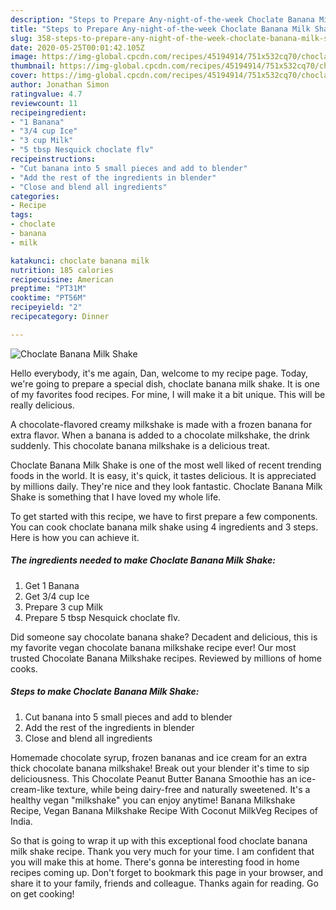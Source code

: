 ```yaml
---
description: "Steps to Prepare Any-night-of-the-week Choclate Banana Milk Shake"
title: "Steps to Prepare Any-night-of-the-week Choclate Banana Milk Shake"
slug: 358-steps-to-prepare-any-night-of-the-week-choclate-banana-milk-shake
date: 2020-05-25T00:01:42.105Z
image: https://img-global.cpcdn.com/recipes/45194914/751x532cq70/choclate-banana-milk-shake-recipe-main-photo.jpg
thumbnail: https://img-global.cpcdn.com/recipes/45194914/751x532cq70/choclate-banana-milk-shake-recipe-main-photo.jpg
cover: https://img-global.cpcdn.com/recipes/45194914/751x532cq70/choclate-banana-milk-shake-recipe-main-photo.jpg
author: Jonathan Simon
ratingvalue: 4.7
reviewcount: 11
recipeingredient:
- "1 Banana"
- "3/4 cup Ice"
- "3 cup Milk"
- "5 tbsp Nesquick choclate flv"
recipeinstructions:
- "Cut banana into 5 small pieces and add to blender"
- "Add the rest of the ingredients in blender"
- "Close and blend all ingredients"
categories:
- Recipe
tags:
- choclate
- banana
- milk

katakunci: choclate banana milk 
nutrition: 185 calories
recipecuisine: American
preptime: "PT31M"
cooktime: "PT56M"
recipeyield: "2"
recipecategory: Dinner

---
```



![Choclate Banana Milk Shake](https://img-global.cpcdn.com/recipes/45194914/751x532cq70/choclate-banana-milk-shake-recipe-main-photo.jpg)

Hello everybody, it's me again, Dan, welcome to my recipe page. Today, we're going to prepare a special dish, choclate banana milk shake. It is one of my favorites food recipes. For mine, I will make it a bit unique. This will be really delicious.

A chocolate-flavored creamy milkshake is made with a frozen banana for extra flavor. When a banana is added to a chocolate milkshake, the drink suddenly. This chocolate banana milkshake is a delicious treat.

Choclate Banana Milk Shake is one of the most well liked of recent trending foods in the world. It is easy, it's quick, it tastes delicious. It is appreciated by millions daily. They're nice and they look fantastic. Choclate Banana Milk Shake is something that I have loved my whole life.


To get started with this recipe, we have to first prepare a few components. You can cook choclate banana milk shake using 4 ingredients and 3 steps. Here is how you can achieve it.

<!--inarticleads1-->

##### The ingredients needed to make Choclate Banana Milk Shake:

1. Get 1 Banana
1. Get 3/4 cup Ice
1. Prepare 3 cup Milk
1. Prepare 5 tbsp Nesquick choclate flv.


Did someone say chocolate banana shake? Decadent and delicious, this is my favorite vegan chocolate banana milkshake recipe ever! Our most trusted Chocolate Banana Milkshake recipes. Reviewed by millions of home cooks. 

<!--inarticleads2-->

##### Steps to make Choclate Banana Milk Shake:

1. Cut banana into 5 small pieces and add to blender
1. Add the rest of the ingredients in blender
1. Close and blend all ingredients


Homemade chocolate syrup, frozen bananas and ice cream for an extra thick chocolate banana milkshake! Break out your blender it&#39;s time to sip deliciousness. This Chocolate Peanut Butter Banana Smoothie has an ice-cream-like texture, while being dairy-free and naturally sweetened. It&#39;s a healthy vegan &#34;milkshake&#34; you can enjoy anytime! Banana Milkshake Recipe, Vegan Banana Milkshake Recipe With Coconut MilkVeg Recipes of India. 

So that is going to wrap it up with this exceptional food choclate banana milk shake recipe. Thank you very much for your time. I am confident that you will make this at home. There's gonna be interesting food in home recipes coming up. Don't forget to bookmark this page in your browser, and share it to your family, friends and colleague. Thanks again for reading. Go on get cooking!
